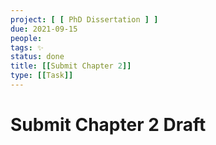 ```yaml
---
project: [ [ PhD Dissertation ] ]
due: 2021-09-15
people:
tags: ✨ 
status: done
title: [[Submit Chapter 2]]
type: [[Task]]
---
```


# Submit Chapter 2 Draft